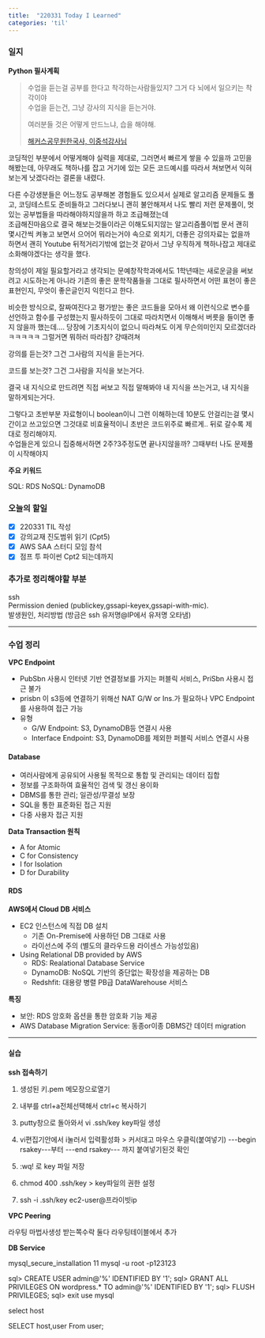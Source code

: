 ```yaml
---
title:  "220331 Today I Learned"
categories: 'til'
---
```

<!-- 
![aas](/assets/til/220328til1.png)

<img src="/assets/til/220328til1.png" width="100%" height="100%"> -->



### 일지


**Python 필사계획**

> 수업을 듣는걸 공부를 한다고 착각하는사람들있지? 그거 다 뇌에서 일으키는 착각이야\
> 수업을 듣는건, 그냥 강사의 지식을 듣는거야. 
>
> 여러분들 것은 어떻게 만드느냐, 습을 해야해.
>
> [해커스공무원한국사, 이중석강사님](https://youtube.com/shorts/nfEErROTa0k?feature=share)


 코딩적인 부분에서 어떻게해야 실력을 제대로, 그러면서 빠르게 쌓을 수 있을까 고민을해봤는데,
아무래도 책하나를 잡고 거기에 있는 모든 코드예시를 따라서 쳐보면서 익혀보는게 낫겠다라는 결론을 내렸다.

 다른 수강생분들은 어느정도 공부해본 경험들도 있으셔서 실제로 알고리즘 문제들도 풀고, 코딩테스트도 준비들하고 그러다보니 괜히 불안해져서 나도 빨리 저런 문제풀이, 멋있는 공부법들을 따라해야하지않을까 하고 조급해졌는데\
 조급해진마음으로 결국 해보는것들이라곤 이해도되지않는 알고리즘풀이법 문서 괜히 몇시간씩 켜놓고 보면서 으어어 뭐라는거야 속으로 외치기, 더좋은 강의자료는 없을까 하면서 괜히  Youtube 뒤적거리기밖에 없는것 같아서 그냥 우직하게 책하나잡고 제대로 소화해야겠다는 생각을 했다.

 창의성이 제일 필요할거라고 생각되는 문예창작학과에서도 1학년때는 새로운글을 써보려고 시도하는게 아니라 기존의 좋은 문학작품들을 그대로 필사하면서 어떤 표현이 좋은 표현인지, 무엇이 좋은글인지 익힌다고 한다.

 비슷한 방식으로, 잘짜여진다고 평가받는 좋은 코드들을 모아서 왜 이런식으로 변수를 선언하고 함수를 구성했는지 필사하듯이 그대로 따라치면서 이해해서 버릇을 들이면 좋지 않을까 했는데.... 당장에 기초지식이 없으니 따라쳐도 이게 무슨의미인지 모르겠더라ㅋㅋㅋㅋㅋ 그럴거면 뭐하러 따라침? 걍때려쳐



강의를 듣는것? 그건 그사람의 지식을 듣는거다. 

코드를 보는것? 그건 그사람을 지식을 보는거다.



결국 내 지식으로 만드려면 직접 써보고 직접 말해봐야 내 지식을 쓰는거고, 내 지식을 말하게되는거다. 

그렇다고 초반부분 자료형이니 boolean이니 그런 이해하는데 10분도 안걸리는걸 몇시간이고 쓰고있으면 그것대로 비효율적이니 초반은 코드위주로 빠르게.. 뒤로 갈수록 제대로 정리해야지.\
수업들은게 있으니 집중해서하면 2주?3주정도면 끝나지않을까? 그때부터 나도 문제풀이 시작해야지

**주요 키워드**

SQL: RDS
NoSQL: DynamoDB

### 오늘의 할일

- [x] 220331 TIL 작성
- [x] 강의교재 진도범위 읽기 (Cpt5)
- [x] AWS SAA 스터디 모임 참석
- [x] 점프 투 파이썬 Cpt2 되는데까지

### 추가로 정리해야할 부분


ssh\
Permission denied (publickey,gssapi-keyex,gssapi-with-mic).\
발생원인, 처리방법 (방금은 ssh 유저명@IP에서 유저명 오타냄)

----


### 수업 정리

**VPC Endpoint**

- PubSbn 사용시 인터넷 기반 연결정보를 가지는 퍼블릭 서비스, PriSbn 사용시 접근 불가
- prisbn 이 s3등에 연결하기 위해선 NAT G/W or Ins.가 필요하나 VPC Endpoint를 사용하여 접근 가능
- 유형
    - G/W Endpoint: S3, DynamoDB등 연결시 사용
    - Interface Endpoint: S3, DynamoDB를 제외한 퍼블릭 서비스 연결시 사용

#### Database

- 여러사람에게 공유되어 사용될 목적으로 통합 및 관리되는 데이터 집합
- 정보를 구조화하여 효율적인 검색 및 갱신 용이화
- DBMS를 통한 관리; 일관성/무결성 보장
- SQL을 통한 표준화된 접근 지원
- 다중 사용자 접근 지원

**Data Transaction 원칙**
- A for Atomic
- C for Consistency
- I for Isolation
- D for Durability

#### RDS

**AWS에서 Cloud DB 서비스**

- EC2 인스턴스에 직접 DB 설치
    - 기존 On-Premise에 사용하던 DB 그대로 사용
    - 라이선스에 주의 (별도의 클라우드용 라이센스 가능성있음)
- Using Relational DB provided by AWS
    - RDS: Realational Database Service
    - DynamoDB: NoSQL 기반의 중단없는 확장성을 제공하는 DB
    - Redshfit: 대용량 병렬 PB급 DataWarehouse 서비스

**특징**

- 보안: RDS 암호화 옵션을 통한 암호화 기능 제공
- AWS Database Migration Service: 동종or이종 DBMS간 데이터 migration

---

#### 실습

**ssh 접속하기**

1. 생성된 키.pem 메모장으로열기

2. 내부를 ctrl+a전체선택해서 ctrl+c 복사하기

3. putty창으로 돌아와서 vi .ssh/key 
key파일 생성

4. vi편집기안에서 i눌러서 입력활성화 > 커서대고 마우스 우클릭(붙여넣기)
---begin rsakey---부터 ---end rsakey--- 까지 붙여넣기된것 확인

5. :wq! 로 key  파일 저장

6. chmod 400 .ssh/key > key파일의 권한 설정

7. ssh -i .ssh/key ec2-user@프라이빗ip



**VPC Peering**

라우팅
마법사생성
받는쪽수락
둘다 라우팅테이블에서 추가

**DB Service**

mysql_secure_installation
   11  mysql -u root -p123123

sql> CREATE USER admin@'%' IDENTIFIED BY '1';
sql> GRANT ALL PRIVILEGES ON wordpress.* TO admin@'%' IDENTIFIED BY '1'; 
sql> FLUSH PRIVILEGES; 
sql> exit
use mysql

select host 

SELECT host,user From user;